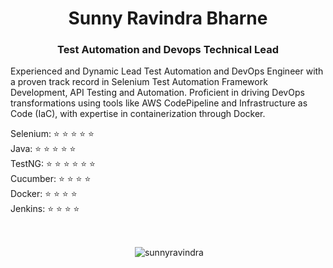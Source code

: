 <h1 align="center">Sunny Ravindra Bharne</h1>
<h3 align="center">Test Automation and Devops Technical Lead</h3>


<p>
  Experienced and Dynamic Lead Test Automation and DevOps Engineer with a proven track record in Selenium Test Automation Framework Development, API Testing
and Automation. Proficient in driving DevOps transformations using tools like AWS
CodePipeline and Infrastructure as Code (IaC), with expertise in containerization through Docker.
</p>


Selenium: ⭐ ⭐ ⭐ ⭐ ⭐
<br>
Java: ⭐ ⭐ ⭐ ⭐ ⭐
<br>
TestNG: ⭐ ⭐ ⭐ ⭐ ⭐ ⭐
<br>
Cucumber: ⭐ ⭐ ⭐ ⭐
<br>
Docker: ⭐ ⭐ ⭐ ⭐ 
<br>
Jenkins: ⭐ ⭐ ⭐ ⭐ 
<br>


</br>

<p align="center">&nbsp;<img align="center" src="https://github-readme-stats.vercel.app/api?username=sunnyravindra&show_icons=true&locale=en" alt="sunnyravindra" /></p>

</br>


